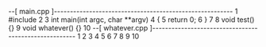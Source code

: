  --[ main.cpp ]--------------------------------------------------------
 1 #include <iostream>
 2
 3 int main(int argc, char **argv)
 4 {
 5     return 0;
 6 }
 7
 8 void test() {}
 9 void whatever() {}
10
 --[ whatever.cpp ]------------------------------------------------------
 1
 2
 3
 4
 5
 6
 7
 8
 9
10
